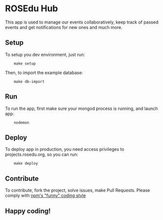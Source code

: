# ROSEdu Hub
This app is used to manage our events collaboratively, keep track of passed
events and get notifications for new ones and much more.

## Setup
To setup you dev environment, just run:

        make setup

Then, to import the example database:

		make db-import


## Run
To run the app, first make sure your mongod process is running, and launch app:

        nodemon

## Deploy
To deploy app in production, you need access privileges to projects.rosedu.org,
so you can run:

        make deploy

## Contribute
To contribute, fork the project, solve issues, make Pull Requests.
Please comply with [npm's "funny" coding style](https://docs.npmjs.com/misc/coding-style)

## Happy coding!
